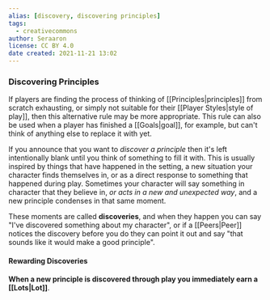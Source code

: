 ```yaml
---
alias: [discovery, discovering principles]
tags:
  - creativecommons
author: Seraaron
license: CC BY 4.0
date created: 2021-11-21 13:02
---
```


### Discovering Principles

If players are finding the process of thinking of [[Principles|principles]] from scratch exhausting, or simply not suitable for their [[Player Styles|style of play]], then this alternative rule may be more appropriate. This rule can also be used when a player has finished a [[Goals|goal]], for example, but can't think of anything else to replace it with yet.

If you announce that you want to *discover a principle* then it's left intentionally blank until you think of something to fill it with. This is usually inspired by things that have happened in the setting, a new situation your character finds themselves in, or as a direct response to something that happened during play. Sometimes your character will say something in character that they believe in, *or acts in a new and unexpected way*, and a new principle condenses in that same moment.

These moments are called **discoveries**, and when they happen you can say "I've discovered something about my character", or if a [[Peers|Peer]] notices the discovery before you do they can point it out and say "that sounds like it would make a good principle". 

#### Rewarding Discoveries

**When a new principle is discovered through play you immediately earn a [[Lots|Lot]]**. 